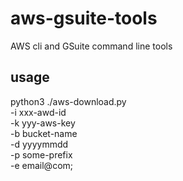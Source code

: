 # aws-gsuite-tools
AWS cli and GSuite command line tools

## usage
python3 ./aws-download.py \
-i xxx-awd-id \
-k yyy-aws-key \
-b bucket-name \
-d yyyymmdd \
-p some-prefix \
-e email@com;
